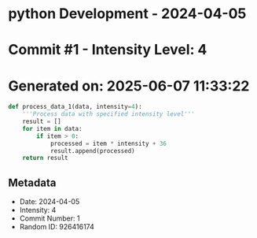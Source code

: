 ﻿# python Development - 2024-04-05
# Commit #1 - Intensity Level: 4
# Generated on: 2025-06-07 11:33:22
```python
def process_data_1(data, intensity=4):
    '''Process data with specified intensity level'''
    result = []
    for item in data:
        if item > 0:
            processed = item * intensity + 36
            result.append(processed)
    return result
```
## Metadata
- Date: 2024-04-05
- Intensity: 4
- Commit Number: 1
- Random ID: 926416174
